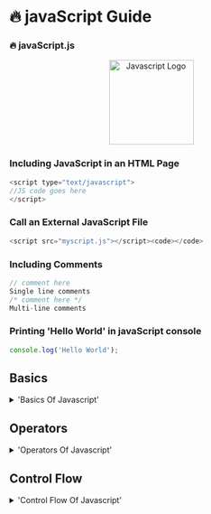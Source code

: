 # 🔥 javaScript Guide

### 🔥 javaScript.js

<p align=center>  <img src="https://upload.wikimedia.org/wikipedia/commons/9/99/Unofficial_JavaScript_logo_2.svg" alt="Javascript Logo" width="150px" />  </p>

### Including JavaScript in an HTML Page

```javascript
<script type="text/javascript">
//JS code goes here
</script>
```

### Call an External JavaScript File

```javascript
<script src="myscript.js"></script><code></code>
```

### Including Comments

```javascript
// comment here
Single line comments
/* comment here */
Multi-line comments
```

### Printing 'Hello World' in javaScript console

```javascript
console.log('Hello World');
```
<!-- -----------------------------Basics----------------------------- -->

## Basics

<details>
  <summary>'Basics Of Javascript'</summary>

1. Variables

```javascript
// This is Example of Variables
let carName = "Volvo";
```

2. Constants

```javascript
const carName = "Koenigsegg";
```

### Primitive Types -

3. Primitive Types

```javascript
let name = "John"; // String Literal
let age = 20; // Number Literal
let isApproved = true; // Boolean Literal
let firstName = undefined; // 'undefined' not so common
let lastName = null; // Clear the value of a Varaible

// JavaScript is a Dynamic Language
```

### Reference Types -

4. Objects

```javascript
let person = {
  name: "John",
  age: 20,
};
// For selection
// Dot Notation
person.name = "Harry";

// Bracket Notation
person["name"] = "Harry";
```

5. Arrays

```javascript
let selectedColors = ["red", "blue"];

// We can store 🏪 different types in an array
```

5. Functions

```javascript
function greet(name) {
  console.log("Hello " + name); // Body of the function
}

greet("Jonas"); // Calling a function
greet("Martha");

// Functions are Fundamental building block
```

6. Types of Functions

```javascript
// Performing a task

// calculating a value
function square(number) {
  return number * number;
}

console.log(square(2));
```

</details>
<!-- -----------------------------Operators----------------------------- -->

## Operators

<details>
  <summary>'Operators Of Javascript'</summary>

JavaScript Operators

```javascript
// Arithmetic
// Assignment
// Comparison
// Logical
// Bitwise
```

1. Arithmetic Operators

```javascript
let x = 10;
let y = 3;

console.log(x + y);
console.log(x - y);
console.log(x * y);
console.log(x / y);
console.log(x % y);
console.log(x ** y);

// Increment (++)
console.log(x++);

// Decrement (--)
console.log(x--);
```

2. Assignment Operators

```javascript
let x = 10;

x = x + 5;
x += 5;

x = x * 3;
x *= 3;
```

3. Comparison Operators

```javascript
let x = 1;

console.log(x > 0);
console.log(x >= 0);
console.log(x < 0);
console.log(x <= 0);

// Equality
console.log(x === 1);
console.log(x !== 1);
```

4. Equality Operators

```javascript
// Strict Equality (Type + Value)
console.log(1 === 1); // True
console.log("1" === 1); // False

// Lose Equality
console.log(1 == 1); // True
console.log("1" == 1); // True
console.log(true == 1); // True
```

5. Ternary Operators

```javascript
let points = 110;
let type = points > 100 ? "gold" : "silver";

console.log(type);
```

6. Logical Operators with Booleans

```javascript
// Logical AND (&&)
// Returns TRUE if both operands are TRUE
console.log(true && true);

// Logical OR (||)
// Returns TRUE if one of the operands are TRUE
console.log(true || true);

// NOT (!)
let this = !that;
```

7. Logical Operators with Non-Booleans

```javascript
// Falsy (false)
// [undefined, null, 0, false, '', NaN]

// Anything that is not Falsy -> Truthy

// Short-Circuiting
```

8. BitWise Operators

```javascript
// Binary
// 1 = 00000001
// 2 = 00000010
// R = 00000011

console.log(1 | 2); // Bitwise OR
// Result = 3
console.log(1 & 2); // Bitwise AND
// Result = 0
```

</details>
<!-- -----------------------------Control Flow----------------------------- -->

## Control Flow

<details>
  <summary>'Control Flow Of Javascript'</summary>

1. If..else

```javascript
if (condition) {
  statement;
} 
else if (anotherCondition) {
  statement;
} 
else if (yetAnotherCondition)          
  statement;
else 
  statement;
```

2. Switch...case

```javascript
let role;

switch (role) {
  case 'guest': 
    console.log('Guest User');
    break;
    
  case 'moderator': 
    console.log('Moderator User');
    break;

  default:
    console.log('Unknown User')
}
```
### Loops -

3. For

```javascript
for (initialExpression; condition; incrementExpression) {
  statement;
}

for (let i = 0; i < 5; i++)
  console.log('Hello World', i);
```

4. While

```javascript
let initialExpression;
while (condition) {
  statements;
  incrementExpression;
}

let i = 0;
while (i < 5) {
  console.log('Hello World', i);
  i++;
}
```

5. Do...While

```javascript
let initialExpression;
do {
  statements;
  incrementExpression;
} while (condition);
```

6. For...In

```javascript
const person = {
  name: 'Jonas',
  age: 20
};

for (let key in person)
  console.log(key, person[key]);
```

7. For...of

```javascript
const colors = ['red', 'green', 'blue'];

for (let color of colors)
  console.log(key, colors[key]);
```

8. Break and Countinue

```javascript
let i = 0;
while (i <= 10) {
  if (i === 5) break;  // To Break statement
  if (i % 2 === 0) {
    i++;
    continue:  // Jump to the next iteration
  }

  console.log(i);
  i++;
}
```

</details>
